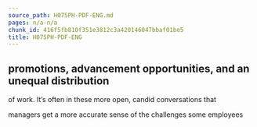 ```yaml
---
source_path: H075PH-PDF-ENG.md
pages: n/a-n/a
chunk_id: 416f5fb810f351e3812c3a420146047bbaf01be5
title: H075PH-PDF-ENG
---
```

## promotions, advancement opportunities, and an unequal distribution

of work. It’s often in these more open, candid conversations that

managers get a more accurate sense of the challenges some employees
